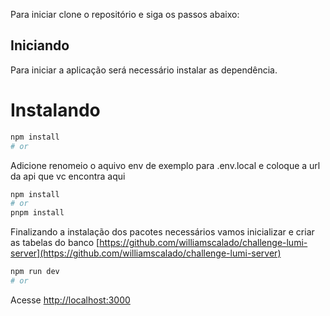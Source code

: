 Para iniciar clone o repositório e siga os passos abaixo:

## Iniciando
Para iniciar a aplicação será necessário instalar as dependência.

# Instalando

```bash
npm install
# or 
```

Adicione renomeio o aquivo env de exemplo para .env.local e coloque a url da api que vc encontra aqui 


```bash
npm install
# or
pnpm install 
```

Finalizando a instalação dos pacotes necessários vamos inicializar e criar as tabelas do banco [https://github.com/williamscalado/challenge-lumi-server](https://github.com/williamscalado/challenge-lumi-server)

```bash
npm run dev
# or
```


Acesse  [http://localhost:3000](http://localhost:3000)
